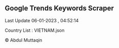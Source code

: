 

## Google Trends Keywords Scraper 
 
Last Update 06-01-2023 , 04:52:14

Country List :
VIETNAM.json



© Abdul Muttaqin 
